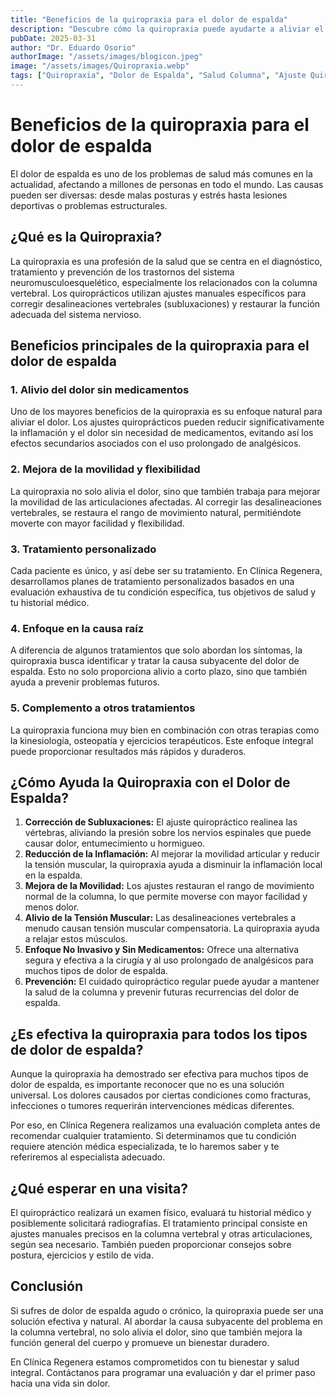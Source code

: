 ```yaml
---
title: "Beneficios de la quiropraxia para el dolor de espalda"
description: "Descubre cómo la quiropraxia puede ayudarte a aliviar el dolor de espalda y mejorar tu calidad de vida sin necesidad de cirugía o medicamentos."
pubDate: 2025-03-31
author: "Dr. Eduardo Osorio"
authorImage: "/assets/images/blogicon.jpeg"
image: "/assets/images/Quiropraxia.webp"
tags: ["Quiropraxia", "Dolor de Espalda", "Salud Columna", "Ajuste Quiropráctico"]
---
```


# Beneficios de la quiropraxia para el dolor de espalda

El dolor de espalda es uno de los problemas de salud más comunes en la actualidad, afectando a millones de personas en todo el mundo. Las causas pueden ser diversas: desde malas posturas y estrés hasta lesiones deportivas o problemas estructurales.

## ¿Qué es la Quiropraxia?

La quiropraxia es una profesión de la salud que se centra en el diagnóstico, tratamiento y prevención de los trastornos del sistema neuromusculoesquelético, especialmente los relacionados con la columna vertebral. Los quiroprácticos utilizan ajustes manuales específicos para corregir desalineaciones vertebrales (subluxaciones) y restaurar la función adecuada del sistema nervioso.

## Beneficios principales de la quiropraxia para el dolor de espalda

### 1. Alivio del dolor sin medicamentos

Uno de los mayores beneficios de la quiropraxia es su enfoque natural para aliviar el dolor. Los ajustes quiroprácticos pueden reducir significativamente la inflamación y el dolor sin necesidad de medicamentos, evitando así los efectos secundarios asociados con el uso prolongado de analgésicos.

### 2. Mejora de la movilidad y flexibilidad

La quiropraxia no solo alivia el dolor, sino que también trabaja para mejorar la movilidad de las articulaciones afectadas. Al corregir las desalineaciones vertebrales, se restaura el rango de movimiento natural, permitiéndote moverte con mayor facilidad y flexibilidad.

### 3. Tratamiento personalizado

Cada paciente es único, y así debe ser su tratamiento. En Clínica Regenera, desarrollamos planes de tratamiento personalizados basados en una evaluación exhaustiva de tu condición específica, tus objetivos de salud y tu historial médico.

### 4. Enfoque en la causa raíz

A diferencia de algunos tratamientos que solo abordan los síntomas, la quiropraxia busca identificar y tratar la causa subyacente del dolor de espalda. Esto no solo proporciona alivio a corto plazo, sino que también ayuda a prevenir problemas futuros.

### 5. Complemento a otros tratamientos

La quiropraxia funciona muy bien en combinación con otras terapias como la kinesiología, osteopatía y ejercicios terapéuticos. Este enfoque integral puede proporcionar resultados más rápidos y duraderos.

## ¿Cómo Ayuda la Quiropraxia con el Dolor de Espalda?

1.  **Corrección de Subluxaciones:** El ajuste quiropráctico realinea las vértebras, aliviando la presión sobre los nervios espinales que puede causar dolor, entumecimiento u hormigueo.
2.  **Reducción de la Inflamación:** Al mejorar la movilidad articular y reducir la tensión muscular, la quiropraxia ayuda a disminuir la inflamación local en la espalda.
3.  **Mejora de la Movilidad:** Los ajustes restauran el rango de movimiento normal de la columna, lo que permite moverse con mayor facilidad y menos dolor.
4.  **Alivio de la Tensión Muscular:** Las desalineaciones vertebrales a menudo causan tensión muscular compensatoria. La quiropraxia ayuda a relajar estos músculos.
5.  **Enfoque No Invasivo y Sin Medicamentos:** Ofrece una alternativa segura y efectiva a la cirugía y al uso prolongado de analgésicos para muchos tipos de dolor de espalda.
6.  **Prevención:** El cuidado quiropráctico regular puede ayudar a mantener la salud de la columna y prevenir futuras recurrencias del dolor de espalda.

## ¿Es efectiva la quiropraxia para todos los tipos de dolor de espalda?

Aunque la quiropraxia ha demostrado ser efectiva para muchos tipos de dolor de espalda, es importante reconocer que no es una solución universal. Los dolores causados por ciertas condiciones como fracturas, infecciones o tumores requerirán intervenciones médicas diferentes.

Por eso, en Clínica Regenera realizamos una evaluación completa antes de recomendar cualquier tratamiento. Si determinamos que tu condición requiere atención médica especializada, te lo haremos saber y te referiremos al especialista adecuado.

## ¿Qué esperar en una visita?

El quiropráctico realizará un examen físico, evaluará tu historial médico y posiblemente solicitará radiografías. El tratamiento principal consiste en ajustes manuales precisos en la columna vertebral y otras articulaciones, según sea necesario. También pueden proporcionar consejos sobre postura, ejercicios y estilo de vida.

## Conclusión

Si sufres de dolor de espalda agudo o crónico, la quiropraxia puede ser una solución efectiva y natural. Al abordar la causa subyacente del problema en la columna vertebral, no solo alivia el dolor, sino que también mejora la función general del cuerpo y promueve un bienestar duradero.

En Clínica Regenera estamos comprometidos con tu bienestar y salud integral. Contáctanos para programar una evaluación y dar el primer paso hacia una vida sin dolor.